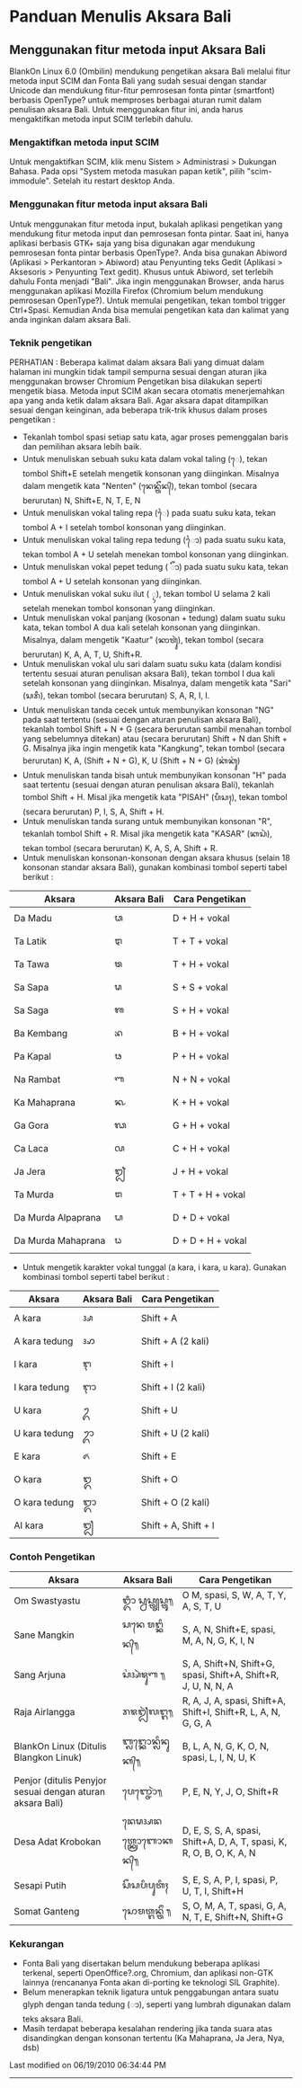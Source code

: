 # Panduan Menulis Aksara Bali

## Menggunakan fitur metoda input Aksara Bali
BlankOn Linux 6.0 (Ombilin) mendukung pengetikan aksara Bali melalui fitur
metoda input SCIM dan Fonta Bali yang sudah sesuai dengan standar Unicode dan
mendukung fitur-fitur pemrosesan fonta pintar (smartfont) berbasis OpenType?
untuk memproses berbagai aturan rumit dalam penulisan aksara Bali. Untuk
menggunakan fitur ini, anda harus mengaktifkan metoda input SCIM terlebih
dahulu.

### Mengaktifkan metoda input SCIM
Untuk mengaktifkan SCIM, klik menu Sistem > Administrasi > Dukungan Bahasa.
Pada opsi "System metoda masukan papan ketik", pilih "scim-immodule". Setelah
itu restart desktop Anda.

### Menggunakan fitur metoda input aksara Bali
Untuk menggunakan fitur metoda input, bukalah aplikasi pengetikan yang
mendukung fitur metoda input dan pemrosesan fonta pintar. Saat ini, hanya
aplikasi berbasis GTK+ saja yang bisa digunakan agar mendukung pemrosesan fonta
pintar berbasis OpenType?. Anda bisa gunakan Abiword (Aplikasi > Perkantoran >
Abiword) atau Penyunting teks Gedit (Aplikasi > Aksesoris > Penyunting Text
gedit). Khusus untuk Abiword, set terlebih dahulu Fonta menjadi "Bali". Jika
ingin menggunakan Browser, anda harus menggunakan aplikasi Mozilla Firefox
(Chromium belum mendukung pemrosesan OpenType?).
Untuk memulai pengetikan, tekan tombol trigger Ctrl+Spasi. Kemudian Anda bisa
memulai pengetikan kata dan kalimat yang anda inginkan dalam aksara Bali.

### Teknik pengetikan

PERHATIAN : Beberapa kalimat dalam aksara Bali yang dimuat dalam halaman ini
mungkin tidak tampil sempurna sesuai dengan aturan jika menggunakan browser
Chromium
Pengetikan bisa dilakukan seperti mengetik biasa. Metoda input SCIM akan secara
otomatis menerjemahkan apa yang anda ketik dalam aksara Bali. Agar aksara dapat
ditampilkan sesuai dengan keinginan, ada beberapa trik-trik khusus dalam proses
pengetikan :

   * Tekanlah tombol spasi setiap satu kata, agar proses pemenggalan baris dan
      pemilihan aksara lebih baik.
   * Untuk menuliskan sebuah suku kata dalam vokal taling (ᬾ), tekan tombol
      Shift+E setelah mengetik konsonan yang diinginkan. Misalnya dalam
      mengetik kata "Nenten" (ᬦᬾᬦ᭄ᬢᭂᬦ᭄), tekan tombol (secara berurutan) N,
      Shift+E, N, T, E, N
   * Untuk menuliskan vokal taling repa (ᬿ) pada suatu suku kata, tekan tombol
      A + I setelah tombol konsonan yang diinginkan.
   * Untuk menuliskan vokal taling repa tedung (ᭁ) pada suatu suku kata, tekan
      tombol A + U setelah menekan tombol konsonan yang diinginkan.
   * Untuk menuliskan vokal pepet tedung ( ᭃ) pada suatu suku kata, tekan
      tombol A + U setelah konsonan yang diinginkan.
   * Untuk menuliskan vokal suku ilut ( ᬹ), tekan tombol U selama 2 kali
      setelah menekan tombol konsonan yang diinginkan.
   * Untuk menuliskan vokal panjang (kosonan + tedung) dalam suatu suku kata,
      tekan tombol A dua kali setelah konsonan yang diinginkan. Misalnya, dalam mengetik "Kaatur" (ᬓᬵᬢᬸᬃ), tekan tombol (secara berurutan) K, A, A, T, U, Shift+R.
   * Untuk menuliskan vokal ulu sari dalam suatu suku kata (dalam kondisi tertentu sesuai aturan penulisan aksara Bali), tekan tombol I dua kali
      setelah konsonan yang diinginkan. Misalnya, dalam mengetik kata "Sari"
      (ᬲᬭᬷ), tekan tombol (secara berurutan) S, A, R, I, I.
   * Untuk menuliskan tanda cecek untuk membunyikan konsonan "NG" pada saat
      tertentu (sesuai dengan aturan penulisan aksara Bali), tekanlah tombol
      Shift + N + G (secara berurutan sambil menahan tombol yang sebelumnya
      ditekan) atau (secara berurutan) Shift + N dan Shift + G. Misalnya jika
      ingin mengetik kata "Kangkung", tekan tombol (secara berurutan) K, A,
      (Shift + N + G), K, U (Shift + N + G) (ᬓᬂᬓᬸᬂ)
   * Untuk menuliskan tanda bisah untuk membunyikan konsonan "H" pada saat
      tertentu (sesuai dengan aturan penulisan aksara Bali), tekanlah tombol
      Shift + H. Misal jika mengetik kata "PISAH" (ᬧᬶᬲᬄ), tekan tombol (secara
      berurutan) P, I, S, A, Shift + H.
   * Untuk menuliskan tanda surang untuk membunyikan konsonan "R", tekanlah
      tombol Shift + R. Misal jika mengetik kata "KASAR" (ᬓᬲᬃ), tekan tombol
      (secara berurutan) K, A, S, A, Shift + R.
   * Untuk menuliskan konsonan-konsonan dengan aksara khusus (selain 18
      konsonan standar aksara Bali), gunakan kombinasi tombol seperti tabel
      berikut :

| Aksara | Aksara Bali | Cara Pengetikan |
|--------|--------|--------|
|Da Madu |	ᬥ |	D + H + vokal |
|Ta Latik| 	ᬝ |	T + T + vokal |
|Ta Tawa |	ᬣ |	T + H + vokal |
|Sa Sapa |	ᬱ |	S + S + vokal |
|Sa Saga |	ᬰ |	S + H + vokal |
|Ba Kembang| 	ᬪ |	B + H + vokal |
|Pa Kapal |	ᬨ |	P + H + vokal |
|Na Rambat |	ᬡ| 	N + N + vokal |
|Ka Mahaprana| 	ᬔ |	K + H + vokal |
|Ga Gora |	ᬖ |	G + H + vokal |
|Ca Laca |	ᬙ 	|C + H + vokal |
|Ja Jera |	ᬛ 	|J + H + vokal |
|Ta Murda |	ᬞ 	|T + T + H + vokal |
|Da Murda Alpaprana |	ᬟ |	D + D + vokal |
|Da Murda Mahaprana |	ᬠ |	D + D + H + vokal |


  * Untuk mengetik karakter vokal tunggal (a kara, i kara, u kara). Gunakan
      kombinasi tombol seperti tabel berikut :

| Aksara | Aksara Bali | Cara Pengetikan |
|--------|--------|--------|
|A kara 	|  ᬅ   |Shift + A|
|A kara tedung 	|ᬆ |Shift + A (2 kali)|
|I kara 	|ᬇ |Shift + I|
|I kara tedung 	|ᬈ  | Shift + I (2 kali)|
|U kara 	|ᬉ |	Shift + U|
|U kara tedung 	|ᬊ |	Shift + U (2 kali)|
|E kara 	|ᬏ |	Shift + E|
|O kara 	|ᬑ |	Shift + O|
|O kara tedung 	|ᬒ |	Shift + O (2 kali)|
|AI kara 	|ᬐ |	Shift + A, Shift + I|

### Contoh Pengetikan

| Aksara | Aksara Bali | Cara Pengetikan |
|--------|--------|--------|
|Om Swastyastu| 	ᬒᬁ ᬲ᭄ᬯᬲ᭄ᬢ᭄ᬬᬲ᭄ᬢᬸ᭟ |	O M, spasi, S, W, A, T, Y, A, S, T, U|
|Sane Mangkin 	|ᬲᬦᬾ ᬫᬗ᭄ᬓᬶᬦ᭄᭟| 	S, A, N, Shift+E, spasi, M, A, N, G, K, I, N|
|Sang Arjuna 	|ᬲᬂᬅᬃᬚᬸᬡ ᭟ |	S, A, Shift+N, Shift+G, spasi, Shift+A, Shift+R, J, U, N, N, A|
|Raja Airlangga| 	ᬭᬚᬐᬃᬮᬗ᭄ᬕ᭟| 	R, A, J, A, spasi, Shift+A, Shift+I, Shift+R, L, A, N, G, G, A|
|BlankOn Linux (Ditulis Blangkon Linuk) |	ᬩ᭄ᬮᬗ᭄ᬓᭀᬦ᭄ᬮᬶᬦᬸᬓ᭄᭟ |	B, L, A, N, G, K, O, N, spasi, L, I, N, U, K|
|Penjor (ditulis Penyjor sesuai dengan aturan aksara Bali) |	ᬧᬾᬜ᭄ᬚᭀᬃ᭟ 	|P, E, N, Y, J, O, Shift+R|
|Desa Adat Krobokan |	ᬤᬾᬱᬅᬤᬢ᭄ᬓ᭄ᬭᭀᬩᭀᬓᬦ᭄᭟| 	D, E, S, S, A, spasi, Shift+A, D, A, T, spasi, K, R, O, B, O, K, A, N|
|Sesapi Putih |	ᬲᭂᬲᬧᬶᬧᬸᬢᬶᬄ 	|S, E, S, A, P, I, spasi, P, U, T, I, Shift+H|
|Somat Ganteng| 	ᬲᭀᬫᬢ᭄ᬕᬦ᭄ᬢᭂᬂ ᭟ 	|S, O, M, A, T, spasi, G, A, N, T, E, Shift+N, Shift+G |

### Kekurangan
  * Fonta Bali yang disertakan belum mendukung beberapa aplikasi terkenal,
      seperti OpenOffice?.org, Chromium, dan aplikasi non-GTK lainnya
      (rencananya Fonta akan di-porting ke teknologi SIL Graphite).
  * Belum menerapkan teknik ligatura untuk penggabungan antara suatu glyph
      dengan tanda tedung (ᬵ), seperti yang lumbrah digunakan dalam teks aksara
      Bali.
  * Masih terdapat beberapa kesalahan rendering jika tanda suara atas
      disandingkan dengan konsonan tertentu (Ka Mahaprana, Ja Jera, Nya, dsb)

Last modified on 06/19/2010 06:34:44 PM

---
 
